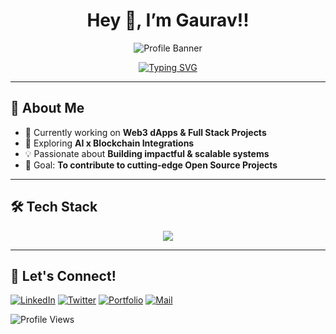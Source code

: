 <div align="center">

# Hey 👋, I’m Gaurav!!  

![Profile Banner](https://capsule-render.vercel.app/api?type=waving&color=gradient&customColorList=6,11,20&height=200&section=header&text=Welcome%20to%20my%20GitHub&fontSize=40&fontColor=fff&animation=fadeIn)

[![Typing SVG](https://readme-typing-svg.herokuapp.com?font=Fira+Code&pause=800&color=58A6FF&center=true&vCenter=true&width=600&lines=Full+Stack+Developer;Web3+Builder;Always+Learning+New+Things;Exploring+Web3+%26+AI)](https://git.io/typing-svg)

</div>

---

## 🖤 About Me  

- 🔭 Currently working on **Web3 dApps & Full Stack Projects**  
- 🌱 Exploring **AI x Blockchain Integrations**  
- 💡 Passionate about **Building impactful & scalable systems**  
- 🎯 Goal: **To contribute to cutting-edge Open Source Projects**  

---

## 🛠️ Tech Stack 

<p align="center">
  <img src="https://skillicons.dev/icons?i=html,css,js,react,nodejs,express,mongodb,python,cpp,solidity,git,github,tailwind,figma&theme=dark" />
</p>

---



## 🌟 Let's Connect!  

[![LinkedIn](https://img.shields.io/badge/-LinkedIn-0077B5?style=for-the-badge&logo=linkedin&logoColor=white)](https://linkedin.com/in/gaurav-gkg)
[![Twitter](https://img.shields.io/badge/-Twitter-1DA1F2?style=for-the-badge&logo=twitter&logoColor=white)](https://x.com/GauravGupta_dev)
[![Portfolio](https://img.shields.io/badge/-Portfolio-000000?style=for-the-badge&logo=vercel&logoColor=white)](https://gaurav_gkg.vercel.app)
[![Mail](https://img.shields.io/badge/-Mail-D14836?style=for-the-badge&logo=gmail&logoColor=white)](mailto:gauravkrguptagkg@gmail.com)

![Profile Views](https://komarev.com/ghpvc/?username=gaurav-gkg&color=blueviolet&style=for-the-badge)

</div>

